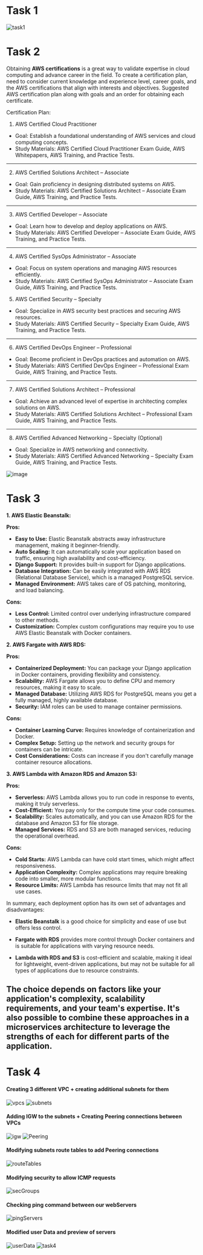 # Task 1
![task1](https://github.com/yanchoys/IT-Syndicate/assets/98917290/406b6629-7b91-4d51-9ee4-c3b9f27abd44)

# Task 2
Obtaining **AWS certifications** is a great way to validate expertise in cloud computing and advance career in the field. To create a certification plan, need to consider current knowledge and experience level, career goals, and the AWS certifications that align with interests and objectives. Suggested AWS certification plan along with goals and an order for obtaining each certificate.

Certification Plan:
1. AWS Certified Cloud Practitioner
- Goal: Establish a foundational understanding of AWS services and cloud computing concepts.
- Study Materials: AWS Certified Cloud Practitioner Exam Guide, AWS Whitepapers, AWS Training, and Practice Tests.
---------------------
2. AWS Certified Solutions Architect – Associate
- Goal: Gain proficiency in designing distributed systems on AWS.
- Study Materials: AWS Certified Solutions Architect – Associate Exam Guide, AWS Training, and Practice Tests.
------------------------------
3. AWS Certified Developer – Associate
- Goal: Learn how to develop and deploy applications on AWS.
- Study Materials: AWS Certified Developer – Associate Exam Guide, AWS Training, and Practice Tests.
------------------------------
4. AWS Certified SysOps Administrator – Associate
- Goal: Focus on system operations and managing AWS resources efficiently.
- Study Materials: AWS Certified SysOps Administrator – Associate Exam Guide, AWS Training, and Practice Tests.

5. AWS Certified Security – Specialty
- Goal: Specialize in AWS security best practices and securing AWS resources.
- Study Materials: AWS Certified Security – Specialty Exam Guide, AWS Training, and Practice Tests.
------------------------------
6. AWS Certified DevOps Engineer – Professional
- Goal: Become proficient in DevOps practices and automation on AWS.
- Study Materials: AWS Certified DevOps Engineer – Professional Exam Guide, AWS Training, and Practice Tests.
------------------------------
7. AWS Certified Solutions Architect – Professional
- Goal: Achieve an advanced level of expertise in architecting complex solutions on AWS.
- Study Materials: AWS Certified Solutions Architect – Professional Exam Guide, AWS Training, and Practice Tests.
------------------------------
8. AWS Certified Advanced Networking – Specialty (Optional)
- Goal: Specialize in AWS networking and connectivity.
- Study Materials: AWS Certified Advanced Networking – Specialty Exam Guide, AWS Training, and Practice Tests.

![image](https://github.com/yanchoys/IT-Syndicate/assets/98917290/58db165e-7e2b-4464-9266-850ab5616da8)


# Task 3
 
**1. AWS Elastic Beanstalk:**

**Pros:**
- **Easy to Use:** Elastic Beanstalk abstracts away infrastructure management, making it beginner-friendly.
- **Auto Scaling:** It can automatically scale your application based on traffic, ensuring high availability and cost-efficiency.
- **Django Support:** It provides built-in support for Django applications.
- **Database Integration:** Can be easily integrated with AWS RDS (Relational Database Service), which is a managed PostgreSQL service.
- **Managed Environment:** AWS takes care of OS patching, monitoring, and load balancing.

**Cons:**
- **Less Control:** Limited control over underlying infrastructure compared to other methods.
- **Customization:** Complex custom configurations may require you to use AWS Elastic Beanstalk with Docker containers.

**2. AWS Fargate with AWS RDS:**

**Pros:**
- **Containerized Deployment:** You can package your Django application in Docker containers, providing flexibility and consistency.
- **Scalability:** AWS Fargate allows you to define CPU and memory resources, making it easy to scale.
- **Managed Database:** Utilizing AWS RDS for PostgreSQL means you get a fully managed, highly available database.
- **Security:** IAM roles can be used to manage container permissions.

**Cons:**
- **Container Learning Curve:** Requires knowledge of containerization and Docker.
- **Complex Setup:** Setting up the network and security groups for containers can be intricate.
- **Cost Considerations:** Costs can increase if you don't carefully manage container resource allocations.


**3. AWS Lambda with Amazon RDS and Amazon S3:**

**Pros:**
- **Serverless:** AWS Lambda allows you to run code in response to events, making it truly serverless.
- **Cost-Efficient:** You pay only for the compute time your code consumes.
- **Scalability:** Scales automatically, and you can use Amazon RDS for the database and Amazon S3 for file storage.
- **Managed Services:** RDS and S3 are both managed services, reducing the operational overhead.

**Cons:**
- **Cold Starts:** AWS Lambda can have cold start times, which might affect responsiveness.
- **Application Complexity:** Complex applications may require breaking code into smaller, more modular functions.
- **Resource Limits:** AWS Lambda has resource limits that may not fit all use cases.

In summary, each deployment option has its own set of advantages and disadvantages:

- **Elastic Beanstalk** is a good choice for simplicity and ease of use but offers less control.

- **Fargate with RDS** provides more control through Docker containers and is suitable for applications with varying resource needs.

- **Lambda with RDS and S3** is cost-efficient and scalable, making it ideal for lightweight, event-driven applications, but may not be suitable for all types of applications due to resource constraints.

The choice depends on factors like your application's complexity, scalability requirements, and your team's expertise. It's also possible to combine these approaches in a microservices architecture to leverage the strengths of each for different parts of the application.
--------------------------------
# Task 4

#### Creating 3 different VPC + creating additional subnets for them
![vpcs](https://github.com/yanchoys/IT-Syndicate/assets/98917290/33d5bc64-c6af-46e8-a8bc-2f434c17f4a4)
![subnets](https://github.com/yanchoys/IT-Syndicate/assets/98917290/9b1924fe-5587-4ab8-bf11-f9e579f171a7)

#### Adding IGW to the subnets + Creating Peering connections between VPCs
![igw](https://github.com/yanchoys/IT-Syndicate/assets/98917290/f5ee15eb-7236-4368-b758-d4adc6ee61ff)
![Peering](https://github.com/yanchoys/IT-Syndicate/assets/98917290/e66f0107-d573-404e-892d-73ce257c143a)

#### Modifying subnets route tables to add Peering connections
![routeTables](https://github.com/yanchoys/IT-Syndicate/assets/98917290/d664ba35-4c94-4f99-b209-3cb94c3d77ab)

#### Modifying security to allow ICMP requests
![secGroups](https://github.com/yanchoys/IT-Syndicate/assets/98917290/9588ad4c-115b-4639-9810-ad8e6c757b2e)

#### Checking ping command between our webServers
![pingServers](https://github.com/yanchoys/IT-Syndicate/assets/98917290/f3bd535c-19ad-41e4-93f9-35e01deae9ed)

#### Modified user Data and preview of servers
![userData](https://github.com/yanchoys/IT-Syndicate/assets/98917290/a528f191-d088-4b2a-a563-b2da9414b3db)
![task4](https://github.com/yanchoys/IT-Syndicate/assets/98917290/d9494ae9-1813-43fa-acdd-eed31d0f4a87)


